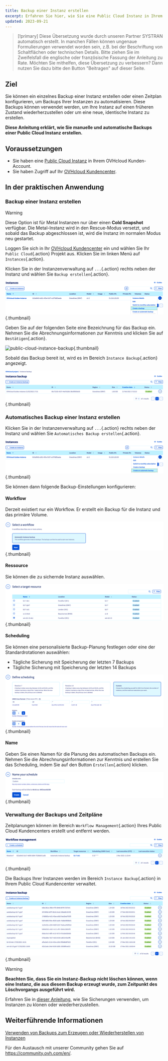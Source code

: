 ```yaml
---
title: Backup einer Instanz erstellen
excerpt: Erfahren Sie hier, wie Sie eine Public Cloud Instanz in Ihrem OVHcloud Kundencenter sichern
updated: 2023-09-21
---
```


> [!primary]
> Diese Übersetzung wurde durch unseren Partner SYSTRAN automatisch erstellt. In manchen Fällen können ungenaue Formulierungen verwendet worden sein, z.B. bei der Beschriftung von Schaltflächen oder technischen Details. Bitte ziehen Sie im Zweifelsfall die englische oder französische Fassung der Anleitung zu Rate. Möchten Sie mithelfen, diese Übersetzung zu verbessern? Dann nutzen Sie dazu bitte den Button "Beitragen" auf dieser Seite.
>

## Ziel

Sie können ein einzelnes Backup einer Instanz erstellen oder einen Zeitplan konfigurieren, um Backups Ihrer Instanzen zu automatisieren. Diese Backups können verwendet werden, um Ihre Instanz auf einen früheren Zustand wiederherzustellen oder um eine neue, identische Instanz zu erstellen.

**Diese Anleitung erklärt, wie Sie manuelle und automatische Backups einer Public Cloud Instanz erstellen.**

## Voraussetzungen

- Sie haben eine [Public Cloud Instanz](https://www.ovhcloud.com/de/public-cloud) in Ihrem OVHcloud Kunden-Account.
- Sie haben Zugriff auf Ihr [OVHcloud Kundencenter](https://www.ovh.com/auth/?action=gotomanager&from=https://www.ovh.de/&ovhSubsidiary=de).

## In der praktischen Anwendung

### Backup einer Instanz erstellen

> [!warning]
> Diese Option ist für Metal Instanzen nur über einen **Cold Snapshot** verfügbar. Die Metal-Instanz wird in den Rescue-Modus versetzt, und sobald das Backup abgeschlossen ist, wird die Instanz im normalen Modus neu gestartet.
>

Loggen Sie sich in Ihr [OVHcloud Kundencenter](https://www.ovh.com/auth/?action=gotomanager&from=https://www.ovh.de/&ovhSubsidiary=de) ein und wählen Sie Ihr `Public Cloud`{.action} Projekt aus. Klicken Sie im linken Menü auf `Instances`{.action}.

Klicken Sie in der Instanzenverwaltung auf `...`{.action} rechts neben der Instanz und wählen Sie `Backup erstellen`{.action}.

![public-cloud-instance-backup](images/createbackup1.png){.thumbnail}

Geben Sie auf der folgenden Seite eine Bezeichnung für das Backup ein. Nehmen Sie die Abrechnungsinformationen zur Kenntnis und klicken Sie auf `Bestätigen`{.action}.

![public-cloud-instance-backup](images/createbackup2.png){.thumbnail}

Sobald das Backup bereit ist, wird es im Bereich `Instance Backup`{.action} angezeigt.

![public-cloud-instance-backup](images/createbackup3.png){.thumbnail}

### Automatisches Backup einer Instanz erstellen

Klicken Sie in der Instanzenverwaltung auf `...`{.action} rechts neben der Instanz und wählen Sie `Automatisches Backup erstellen`{.action}.

![public-cloud-instance-backup](images/createbackup4.png){.thumbnail}

Sie können dann folgende Backup-Einstellungen konfigurieren:

#### **Workflow** 

Derzeit existiert nur ein Workflow. Er erstellt ein Backup für die Instanz und das primäre Volume.

![public-cloud-instance-backup](images/createbackup5.png){.thumbnail}

#### **Ressource** 

Sie können die zu sichernde Instanz auswählen.

![public-cloud-instance-backup](images/createbackup6.png){.thumbnail}

#### **Scheduling** 

Sie können eine personalisierte Backup-Planung festlegen oder eine der Standardrotationen auswählen:

- Tägliche Sicherung mit Speicherung der letzten 7 Backups
- Tägliche Sicherung mit Speicherung der letzten 14 Backups

![public-cloud-instance-backup](images/createbackup7.png){.thumbnail}

#### **Name** 

Geben Sie einen Namen für die Planung des automatischen Backups ein. Nehmen Sie die Abrechnungsinformationen zur Kenntnis und erstellen Sie das Scheduling, indem Sie auf den Button `Erstellen`{.action} klicken.
 
![public-cloud-instance-backup](images/createbackup8.png){.thumbnail}

### Verwaltung der Backups und Zeitpläne

Zeitplanungen können im Bereich `Workflow Management`{.action} Ihres Public Cloud Kundencenters erstellt und entfernt werden.

![public-cloud-instance-backup](images/createbackup9.png){.thumbnail}

Die Backups Ihrer Instanzen werden im Bereich `Instance Backup`{.action} in Ihrem Public Cloud Kundencenter verwaltet.

![public-cloud-instance-backup](images/createbackup10.png){.thumbnail}

> [!warning]
> **Beachten Sie, dass Sie ein Instanz-Backup nicht löschen können, wenn eine Instanz, die aus diesem Backup erzeugt wurde, zum Zeitpunkt des Löschvorgangs ausgeführt wird.**

Erfahren Sie in [dieser Anleitung](/pages/public_cloud/compute/create_restore_a_virtual_server_with_a_backup), wie Sie Sicherungen verwenden, um Instanzen zu klonen oder wiederherzustellen.

## Weiterführende Informationen

[Verwenden von Backups zum Erzeugen oder Wiederherstellen von Instanzen](/pages/public_cloud/compute/create_restore_a_virtual_server_with_a_backup)

Für den Austausch mit unserer Community gehen Sie auf <https://community.ovh.com/en/>.